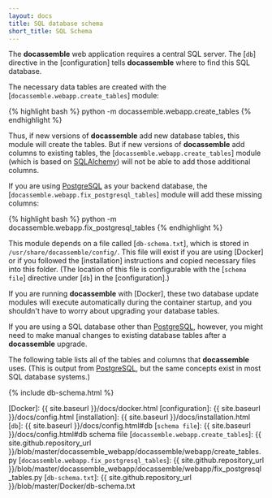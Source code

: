 ```yaml
---
layout: docs
title: SQL database schema
short_title: SQL Schema
---
```


The **docassemble** web application requires a central SQL server.
The [`db`] directive in the [configuration] tells **docassemble**
where to find this SQL database.

The necessary data tables are created with the
[`docassemble.webapp.create_tables`] module:

{% highlight bash %}
python -m docassemble.webapp.create_tables
{% endhighlight %}

Thus, if new versions of **docassemble** add new database tables, this
module will create the tables.  But if new versions of **docassemble**
add columns to existing tables, the
[`docassemble.webapp.create_tables`] module (which is based on
[SQLAlchemy]) will not be able to add those additional columns.

If you are using [PostgreSQL] as your backend database, the
[`docassemble.webapp.fix_postgresql_tables`] module will add these
missing columns:

{% highlight bash %}
python -m docassemble.webapp.fix_postgresql_tables
{% endhighlight %}

This module depends on a file called [`db-schema.txt`], which is
stored in `/usr/share/docassemble/config/`.  This file will exist if
you are using [Docker] or if you followed the [installation]
instructions and copied necessary files into this folder.  (The
location of this file is configurable with the [`schema file`]
directive under [`db`] in the [configuration].)

If you are running **docassemble** with [Docker], these two database
update modules will execute automatically during the container
startup, and you shouldn't have to worry about upgrading your database
tables.

If you are using a SQL database other than [PostgreSQL], however, you
might need to make manual changes to existing database tables after a
**docassemble** upgrade.

The following table lists all of the tables and columns that
**docassemble** uses.  (This is output from [PostgreSQL], but the same
concepts exist in most SQL database systems.)

{% include db-schema.html %}

[PostgreSQL]: https://www.postgresql.org/
[SQLAlchemy]: http://www.sqlalchemy.org/
[Docker]: {{ site.baseurl }}/docs/docker.html
[configuration]: {{ site.baseurl }}/docs/config.html
[installation]: {{ site.baseurl }}/docs/installation.html
[`db`]: {{ site.baseurl }}/docs/config.html#db
[`schema file`]: {{ site.baseurl }}/docs/config.html#db schema file
[`docassemble.webapp.create_tables`]: {{ site.github.repository_url }}/blob/master/docassemble_webapp/docassemble/webapp/create_tables.py
[`docassemble.webapp.fix_postgresql_tables`]: {{ site.github.repository_url }}/blob/master/docassemble_webapp/docassemble/webapp/fix_postgresql_tables.py
[`db-schema.txt`]: {{ site.github.repository_url }}/blob/master/Docker/db-schema.txt
